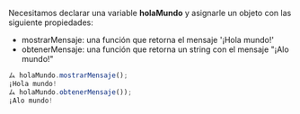 Necesitamos declarar una variable **holaMundo** y asignarle un objeto con las siguiente propiedades:
  - mostrarMensaje: una función que retorna el mensaje '¡Hola mundo!'
  - obtenerMensaje: una función que retorna un string con el mensaje "¡Alo mundo!"

```js
ム holaMundo.mostrarMensaje();
¡Hola mundo!
ム holaMundo.obtenerMensaje());
¡Alo mundo!
```